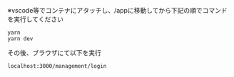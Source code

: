 ※vscode等でコンテナにアタッチし、/appに移動してから下記の順でコマンドを実行してください

```
yarn
yarn dev
```

その後、ブラウザにて以下を実行
```
localhost:3000/management/login
```
